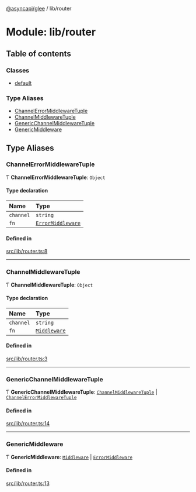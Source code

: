 [@asyncapi/glee](../README.md) / lib/router

# Module: lib/router

## Table of contents

### Classes

- [default](../classes/lib_router.default.md)

### Type Aliases

- [ChannelErrorMiddlewareTuple](lib_router.md#channelerrormiddlewaretuple)
- [ChannelMiddlewareTuple](lib_router.md#channelmiddlewaretuple)
- [GenericChannelMiddlewareTuple](lib_router.md#genericchannelmiddlewaretuple)
- [GenericMiddleware](lib_router.md#genericmiddleware)

## Type Aliases

### ChannelErrorMiddlewareTuple

Ƭ **ChannelErrorMiddlewareTuple**: `Object`

#### Type declaration

| Name | Type |
| :------ | :------ |
| `channel` | `string` |
| `fn` | [`ErrorMiddleware`](middlewares.md#errormiddleware) |

#### Defined in

[src/lib/router.ts:8](https://github.com/asyncapi/glee/blob/9a06683/src/lib/router.ts#L8)

___

### ChannelMiddlewareTuple

Ƭ **ChannelMiddlewareTuple**: `Object`

#### Type declaration

| Name | Type |
| :------ | :------ |
| `channel` | `string` |
| `fn` | [`Middleware`](middlewares.md#middleware) |

#### Defined in

[src/lib/router.ts:3](https://github.com/asyncapi/glee/blob/9a06683/src/lib/router.ts#L3)

___

### GenericChannelMiddlewareTuple

Ƭ **GenericChannelMiddlewareTuple**: [`ChannelMiddlewareTuple`](lib_router.md#channelmiddlewaretuple) \| [`ChannelErrorMiddlewareTuple`](lib_router.md#channelerrormiddlewaretuple)

#### Defined in

[src/lib/router.ts:14](https://github.com/asyncapi/glee/blob/9a06683/src/lib/router.ts#L14)

___

### GenericMiddleware

Ƭ **GenericMiddleware**: [`Middleware`](middlewares.md#middleware) \| [`ErrorMiddleware`](middlewares.md#errormiddleware)

#### Defined in

[src/lib/router.ts:13](https://github.com/asyncapi/glee/blob/9a06683/src/lib/router.ts#L13)
